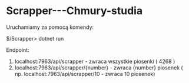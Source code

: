 # Scrapper---Chmury-studia

Uruchamiamy za pomocą komendy:

$/Scrapper> dotnet run

Endpoint: 
 1. localhost:7963/api/scrapper - zwraca wszystkie piosenki ( 4268 )
 2. localhost:7963/api/scrapper/{number} - zwraca {number} piosenek ( np. localhost:7963/api/scrapper/10 - zwraca 10 piosenek)

